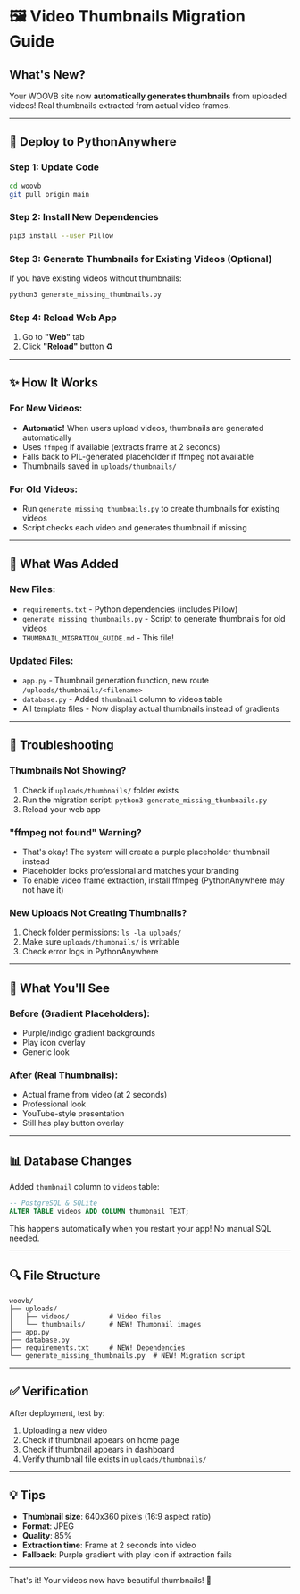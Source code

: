 # 🖼️ Video Thumbnails Migration Guide

## What's New?
Your WOOVB site now **automatically generates thumbnails** from uploaded videos! Real thumbnails extracted from actual video frames.

---

## 🚀 Deploy to PythonAnywhere

### Step 1: Update Code
```bash
cd woovb
git pull origin main
```

### Step 2: Install New Dependencies
```bash
pip3 install --user Pillow
```

### Step 3: Generate Thumbnails for Existing Videos (Optional)
If you have existing videos without thumbnails:
```bash
python3 generate_missing_thumbnails.py
```

### Step 4: Reload Web App
1. Go to **"Web"** tab
2. Click **"Reload"** button ♻️

---

## ✨ How It Works

### For New Videos:
- **Automatic!** When users upload videos, thumbnails are generated automatically
- Uses `ffmpeg` if available (extracts frame at 2 seconds)
- Falls back to PIL-generated placeholder if ffmpeg not available
- Thumbnails saved in `uploads/thumbnails/`

### For Old Videos:
- Run `generate_missing_thumbnails.py` to create thumbnails for existing videos
- Script checks each video and generates thumbnail if missing

---

## 📁 What Was Added

### New Files:
- `requirements.txt` - Python dependencies (includes Pillow)
- `generate_missing_thumbnails.py` - Script to generate thumbnails for old videos
- `THUMBNAIL_MIGRATION_GUIDE.md` - This file!

### Updated Files:
- `app.py` - Thumbnail generation function, new route `/uploads/thumbnails/<filename>`
- `database.py` - Added `thumbnail` column to videos table
- All template files - Now display actual thumbnails instead of gradients

---

## 🐛 Troubleshooting

### Thumbnails Not Showing?
1. Check if `uploads/thumbnails/` folder exists
2. Run the migration script: `python3 generate_missing_thumbnails.py`
3. Reload your web app

### "ffmpeg not found" Warning?
- That's okay! The system will create a purple placeholder thumbnail instead
- Placeholder looks professional and matches your branding
- To enable video frame extraction, install ffmpeg (PythonAnywhere may not have it)

### New Uploads Not Creating Thumbnails?
1. Check folder permissions: `ls -la uploads/`
2. Make sure `uploads/thumbnails/` is writable
3. Check error logs in PythonAnywhere

---

## 🎨 What You'll See

### Before (Gradient Placeholders):
- Purple/indigo gradient backgrounds
- Play icon overlay
- Generic look

### After (Real Thumbnails):
- Actual frame from video (at 2 seconds)
- Professional look
- YouTube-style presentation
- Still has play button overlay

---

## 📊 Database Changes

Added `thumbnail` column to `videos` table:
```sql
-- PostgreSQL & SQLite
ALTER TABLE videos ADD COLUMN thumbnail TEXT;
```

This happens automatically when you restart your app! No manual SQL needed.

---

## 🔍 File Structure

```
woovb/
├── uploads/
│   ├── videos/          # Video files
│   └── thumbnails/      # NEW! Thumbnail images
├── app.py
├── database.py
├── requirements.txt     # NEW! Dependencies
└── generate_missing_thumbnails.py  # NEW! Migration script
```

---

## ✅ Verification

After deployment, test by:
1. Uploading a new video
2. Check if thumbnail appears on home page
3. Check if thumbnail appears in dashboard
4. Verify thumbnail file exists in `uploads/thumbnails/`

---

## 💡 Tips

- **Thumbnail size**: 640x360 pixels (16:9 aspect ratio)
- **Format**: JPEG
- **Quality**: 85%
- **Extraction time**: Frame at 2 seconds into video
- **Fallback**: Purple gradient with play icon if extraction fails

---

That's it! Your videos now have beautiful thumbnails! 🎉

